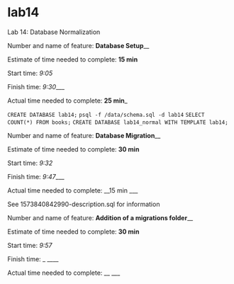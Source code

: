 # lab14
Lab 14: Database Normalization

Number and name of feature: ____Database Setup______

Estimate of time needed to complete: __15 min__

Start time: _9:05_

Finish time: _9:30____

Actual time needed to complete: __25 min___

`CREATE DATABASE lab14;`
`psql -f /data/schema.sql -d lab14`
`SELECT COUNT(*) FROM books;`
`CREATE DATABASE lab14_normal WITH TEMPLATE lab14;`

Number and name of feature: ____Database Migration______

Estimate of time needed to complete: __30 min__

Start time: _9:32_

Finish time: _9:47____

Actual time needed to complete: __15 min ___

See 1573840842990-description.sql for information

Number and name of feature: ____Addition of a migrations folder______

Estimate of time needed to complete: __30 min__

Start time: _9:57_

Finish time: _ ____

Actual time needed to complete: __ ___